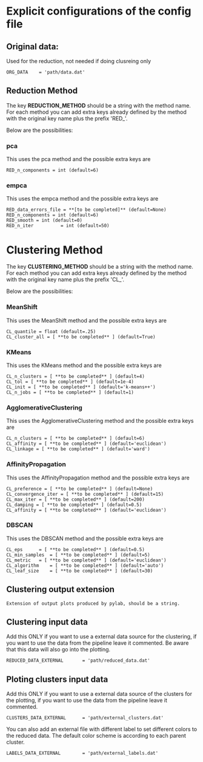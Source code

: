 # Explicit configurations of the config file
## Original data:
Used for the reduction, not needed if doing clusreing only

	ORG_DATA	= 'path/data.dat'

## Reduction Method
The key **REDUCTION_METHOD** should be a string with the method name.
For each method you can add extra keys already defined by the method
with the original key name plus the prefix 'RED_'.

Below are the possibilities:

### pca
This uses the pca method and the possible extra keys are

	RED_n_components = int (default=6)

### empca
This uses the empca method and the possible extra keys are

	RED_data_errors_file = **[to be completed]** (default=None)
	RED_n_components = int (default=6)	
	RED_smooth = int (default=0)	
	RED_n_iter	        = int (default=50)	

# Clustering Method
The key **CLUSTERING_METHOD** should be a string with the method name.
For each method you can add extra keys already defined by the method
with the original key name plus the prefix 'CL_'.

Below are the possibilities:

### MeanShift
This uses the MeanShift method and the possible extra keys are

	CL_quantile = float (default=.25)
	CL_cluster_all = [ **to be completed** ] (default=True)


### KMeans
This uses the KMeans method and the possible extra keys are

	CL_n_clusters = [ **to be completed** ] (default=4)
	CL_tol = [ **to be completed** ] (default=1e-4)
	CL_init = [ **to be completed** ] (default='k-means++')
	CL_n_jobs = [ **to be completed** ] (default=1)


### AgglomerativeClustering
This uses the AgglomerativeClustering method and the possible extra keys are

	CL_n_clusters = [ **to be completed** ] (default=6)
	CL_affinity = [ **to be completed** ] (default='euclidean')
	CL_linkage = [ **to be completed** ] (default='ward')


### AffinityPropagation
This uses the AffinityPropagation method and the possible extra keys are

	CL_preference = [ **to be completed** ] (default=None)
	CL_convergence_iter = [ **to be completed** ] (default=15)
	CL_max_iter = [ **to be completed** ] (default=200)
	CL_damping = [ **to be completed** ] (default=0.5)
	CL_affinity = [ **to be completed** ] (default='euclidean')


### DBSCAN
This uses the DBSCAN method and the possible extra keys are

	CL_eps		= [ **to be completed** ] (default=0.5)
	CL_min_samples	= [ **to be completed** ] (default=5)
	CL_metric	= [ **to be completed** ] (default='euclidean')
	CL_algorithm	= [ **to be completed** ] (default='auto')
	CL_leaf_size	= [ **to be completed** ] (default=30)



## Clustering output extension
	Extension of output plots produced by pylab, should be a string.

## Clustering input data
Add this ONLY if you want to use a external data source for the clustering,
if you want to use the data from the pipeline leave it commented.
Be aware that this data will also go into the plotting.

	REDUCED_DATA_EXTERNAL		= 'path/reduced_data.dat'

## Ploting clusters input data
Add this ONLY if you want to use a external data source of the clusters for the plotting,
if you want to use the data from the pipeline leave it commented.

	CLUSTERS_DATA_EXTERNAL		= 'path/external_clusters.dat'

You can also add an external file with different label to set different colors
to the reduced data. The default color scheme is according to each parent cluster.

	LABELS_DATA_EXTERNAL		= 'path/external_labels.dat'

